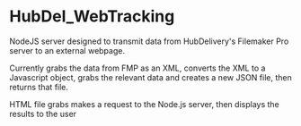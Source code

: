 # HubDel_WebTracking
NodeJS server designed to transmit data from HubDelivery's Filemaker Pro server to an external webpage.

Currently grabs the data from FMP as an XML, converts the XML to a Javascript object, grabs the relevant data and creates a new JSON file, then returns that file. 

HTML file grabs makes a request to the Node.js server, then displays the results to the user
